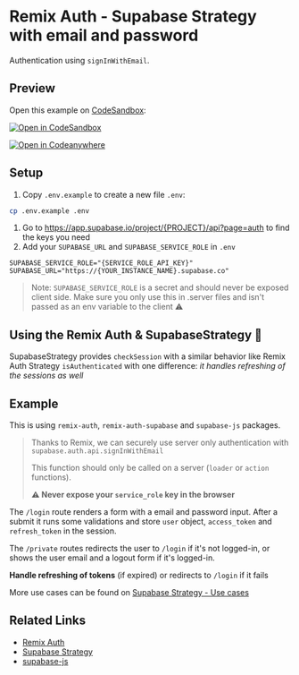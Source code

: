 # Remix Auth - Supabase Strategy with email and password

Authentication using `signInWithEmail`.

## Preview

Open this example on [CodeSandbox](https://codesandbox.com):

[![Open in CodeSandbox](https://codesandbox.io/static/img/play-codesandbox.svg)](https://codesandbox.io/s/github/mitchelvanbever/remix-auth-supabase/tree/main/examples/email-password)

[![Open in Codeanywhere](https://codeanywhere.com/img/open-in-codeanywhere-btn.svg)](https://app.codeanywhere.com/#https://github.com/mitchelvanbever/remix-auth-supabase)

## Setup

1. Copy `.env.example` to create a new file `.env`:

```sh
cp .env.example .env
```
1. Go to https://app.supabase.io/project/{PROJECT}/api?page=auth to find the keys you need
2. Add your `SUPABASE_URL` and `SUPABASE_SERVICE_ROLE` in `.env`
```env
SUPABASE_SERVICE_ROLE="{SERVICE_ROLE_API_KEY}"
SUPABASE_URL="https://{YOUR_INSTANCE_NAME}.supabase.co"
```

> Note: `SUPABASE_SERVICE_ROLE` is a secret and should never be exposed client side. Make sure you only use this in .server files and isn't passed as an env variable to the client ⚠️

## Using the Remix Auth & SupabaseStrategy 🚀

SupabaseStrategy provides `checkSession` with a similar behavior like Remix Auth Strategy `isAuthenticated` with one difference: *it handles refreshing of the sessions as well*


## Example

This is using `remix-auth`, `remix-auth-supabase` and `supabase-js` packages.

> Thanks to Remix, we can securely use server only authentication with `supabase.auth.api.signInWithEmail`
>
> This function should only be called on a server (`loader` or `action` functions).
>
> **⚠️ Never expose your `service_role` key in the browser**


The `/login` route renders a form with a email and password input. After a submit it runs some validations and store `user` object, `access_token` and `refresh_token` in the session.

The `/private` routes redirects the user to `/login` if it's not logged-in, or shows the user email and a logout form if it's logged-in.

**Handle refreshing of tokens** (if expired) or redirects to `/login` if it fails

More use cases can be found on [Supabase Strategy - Use cases](https://github.com/mitchelvanbever/remix-auth-supabase#using-the-authenticator--strategy-)

## Related Links

- [Remix Auth](https://github.com/sergiodxa/remix-auth)
- [Supabase Strategy](https://github.com/mitchelvanbever/remix-auth-supabase)
- [supabase-js](https://github.com/supabase/supabase-js)
